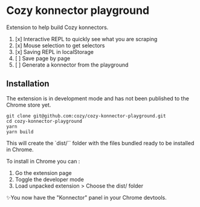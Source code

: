 # Cozy konnector playground

Extension to help build Cozy konnectors.

1. [x] Interactive REPL to quickly see what you are scraping
2. [x] Mouse selection to get selectors 
3. [x] Saving REPL in localStorage
4. [ ] Save page by page
4. [ ] Generate a konnector from the playground

## Installation

The extension is in development mode and has not been published to the
Chrome store yet.

```
git clone git@github.com:cozy/cozy-konnector-playground.git
cd cozy-konnector-playground
yarn
yarn build
```

This will create the `dist/`` folder with the files bundled ready to be installed in Chrome.

To install in Chrome you can : 

1. Go the extension page
2. Toggle the developer mode
3. Load unpacked extension > Choose the dist/ folder

✨You now have the "Konnector" panel in your Chrome devtools.
